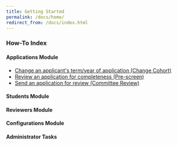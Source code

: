 ```yaml
---
title: Getting Started
permalink: /docs/home/
redirect_from: /docs/index.html
---
```


### How-To Index

#### Applications Module

- [Change an applicant's term/year of application (Change Cohort)](../applications/change-cohort/)
- [Review an application for completeness (Pre-screen)](../applications/prescreen/)
- [Send an application for review (Committee Review)](../applications/sent-to-review/)

#### Students Module

#### Reviewers Module

#### Configurations Module


#### Administrator Tasks


